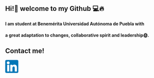 ## Hi!👋 welcome to my Github 💻🔥

#### I am student at Benemérita Universidad Autónoma de Puebla with
#### a great adaptation to changes, collaborative spirit and leadership🌞.

## Contact me!
 
<a href="https://www.linkedin.com/in/jorge-ju%C3%A1rez-mu%C3%B1oz/">
  <img src="linkedin.png" alt="Linkedin" style="width:42px;height:42px;">
</a>


